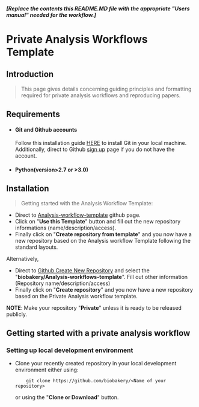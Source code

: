 ##### [Replace the contents this README.MD file with the appropriate "Users manual" needed for the workflow.]  
   
# Private Analysis Workflows Template

## Introduction

> This page gives details concerning guiding principles and formatting required for private analysis workflows and reproducing papers. 

## Requirements
- #### Git and Github accounts
    Follow this installation guide [HERE](https://git-scm.com/book/en/v2/Getting-Started-Installing-Git) to install Git in your local machine. Additionally, direct to Github [sign up](https://github.com/join?source=header-home) page if you do not have the account. 

- #### Python(version>2.7 or >3.0)
     
## Installation

> Getting started with the Analysis Workflow Template: 
- Direct to [Analysis-workflow-template](https://github.com/biobakery/Analysis-workflows-template) github page. 
- Click on "**Use this Template**" button and fill out the new repository informations (name/description/access). 
- Finally click on "**Create repository from template**" and you now have a new repository based on the Analysis workflow Template following the standard layouts. 

Alternatively, 
- Direct to [Github Create New Repository](https://github.com/organizations/biobakery/repositories/new) and select the "**biobakery/Analysis-workflows-template**". Fill out other information (Repository name/description/access)
- Finally click on "**Create repository**" and you now have a new repository based on the Private Analysis workflow template. 

**NOTE**: Make your repository "**Private**" unless it is ready to be released publicly.

## Getting started with a private analysis workflow 
### Setting up local development environment
- Clone your recently created repository in your local development environment either using:
    ``` 
        git clone https://github.com/biobakery/<Name of your repository>
    ```
    or using the "**Clone or Download**" button. 

